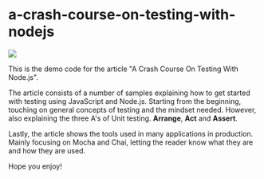 # a-crash-course-on-testing-with-nodejs

![](https://cdn-images-1.medium.com/max/2000/1*xb953KRkHolnT1uPk6kM8Q.jpeg)

This is the demo code for the article "A Crash Course On Testing With Node.js".

The article consists of a number of samples explaining how to get started with testing using JavaScript and Node.js. Starting from the beginning, touching on general concepts of testing and the mindset needed. However, also explaining the three A's of Unit testing. **Arrange**, **Act** and **Assert**.

Lastly, the article shows the tools used in many applications in production. Mainly focusing on Mocha and Chai, letting the reader know what they are and how they are used.

Hope you enjoy!